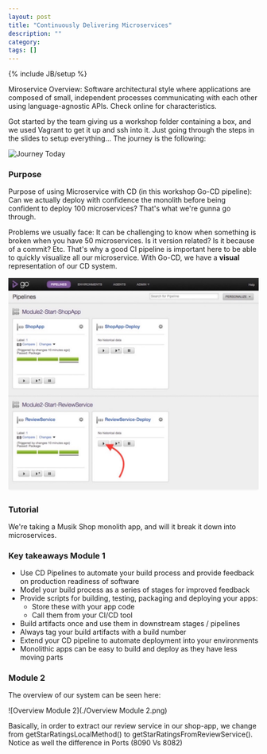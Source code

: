 ```yaml
---
layout: post
title: "Continuously Delivering Microservices"
description: ""
category: 
tags: []
---
```

{% include JB/setup %}

Miroservice Overview: Software architectural style where applications are composed of small, independent processes communicating with each other using language-agnostic APIs. Check online for characteristics.

Got started by the team giving us a workshop folder containing a box, and we used Vagrant to get it up and ssh into it. Just going through the steps in the slides to setup everything... The journey is the following: 

![Journey Today](https://s3.amazonaws.com/oreilly-conference/Journey+Today.png?X-Amz-Date=20161114T185935Z&X-Amz-Expires=300&X-Amz-Algorithm=AWS4-HMAC-SHA256&X-Amz-Signature=3799c5016484cc2bc456b5fb8a7291f7006ef88d7f7fcd50469f89c3f74cd549&X-Amz-Credential=ASIAJSU6I3JQPV6SKENQ/20161114/us-east-1/s3/aws4_request&X-Amz-SignedHeaders=Host&x-amz-security-token=FQoDYXdzEMT//////////wEaDDLa0GkZn6Ub0xMimSL%2BAYiI1UpqXGacFQLxYQ941uMEBVEAPsCrRj35eDU7BcVGZonJvCz5fzKopij7mkMZj6yktsS3B5KtzXPUcJiBIuPqXiWRkyT71CZr8YihJjZiYO0Ch3aoogmH0OwpO/yv0ha/iYVoZ89%2BS6ngBDFh5nOilMWQYunARvBsOVES%2Bg3ODuMBY/B5kaqKa/QiplZZQKxYdfLCaRoAUIPaolT3i1ULBxcsic77U2jDwLDBuQntBPJfUzUj8%2B2AK6MrMadJIbihgUmDkAlMmgT9eZsbHVUDQPOxi7yydigRwgd6%2BIe0x8aZpExrg9AsNcenDcmF3linNxfcT282%2BIafvpRTKKiSqMEF)

### Purpose

Purpose of using Microservice with CD (in this workshop Go-CD pipeline):
Can we actually deploy with confidence the monolith before being confident to deploy 100 microservices? That's what we're gunna go through.

Problems we usually face: It can be challenging to know when something is broken when you have 50 microservices. Is it version related? Is it because of a commit? Etc. That's why a good CI pipeline is important here to be able to quickly visualize all our microservice. With Go-CD, we have a **visual** representation of our CD system.

![Image of Go-CD Visual Representation](./go-pipeline-visual-diagram.png)


### Tutorial

We're taking a Musik Shop monolith app, and will it break it down into microservices. 

### Key takeaways Module 1

- Use CD Pipelines to automate your build process and provide feedback on production readiness of software
- Model your build process as a series of stages for improved feedback
- Provide scripts for building, testing, packaging and deploying your apps:
	- Store these with your app code
	- Call them from your CI/CD tool
- Build artifacts once and use them in downstream stages / pipelines
- Always tag your build artifacts with a build number
- Extend your CD pipeline to automate deployment into your environments
- Monolithic apps can be easy to build and deploy as they have less moving parts

### Module 2
The overview of our system can be seen here:

![Overview Module 2](./Overview Module 2.png)

Basically, in order to extract our review service in our shop-app, we change from getStarRatingsLocalMethod() to getStarRatingsFromReviewService(). 
Notice as well the difference in Ports (8090 Vs 8082)



